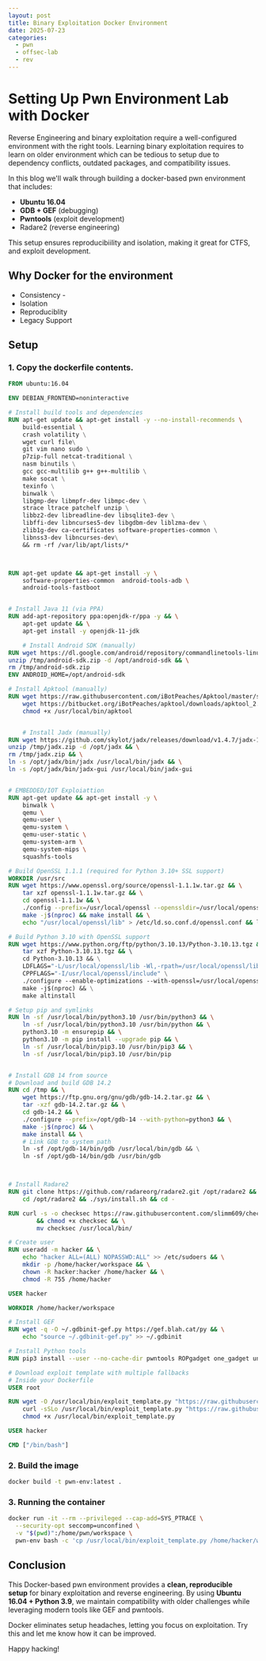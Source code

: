```yaml
---
layout: post
title: Binary Exploitation Docker Environment
date: 2025-07-23
categories:
  - pwn
  - offsec-lab
  - rev
---
```

# Setting Up  Pwn Environment Lab with Docker

Reverse Engineering and binary exploitation require a well-configured environment with the right tools. Learning binary exploitation requires to learn on older environment which can be tedious to setup due to dependency conflicts, outdated packages, and compatibility issues.

In this blog we'll walk through building a docker-based pwn environment that includes:
- **Ubuntu 16.04** 
- **GDB + GEF** (debugging)
- **Pwntools** (exploit development)
- Radare2 (reverse engineering)

This setup ensures reproducibiility and isolation, making it great for CTFS, and exploit development.

## Why Docker for the environment
- Consistency - 
- Isolation
- Reproduciblity
- Legacy Support

## Setup
### 1. Copy the dockerfile contents.

```dockerfile
FROM ubuntu:16.04

ENV DEBIAN_FRONTEND=noninteractive

# Install build tools and dependencies
RUN apt-get update && apt-get install -y --no-install-recommends \
    build-essential \ 
    crash volatility \
    wget curl file\
    git vim nano sudo \
    p7zip-full netcat-traditional \
    nasm binutils \
    gcc gcc-multilib g++ g++-multilib \
    make socat \
    texinfo \
    binwalk \
    libgmp-dev libmpfr-dev libmpc-dev \
    strace ltrace patchelf unzip \
    libbz2-dev libreadline-dev libsqlite3-dev \
    libffi-dev libncurses5-dev libgdbm-dev liblzma-dev \
    zlib1g-dev ca-certificates software-properties-common \
    libnss3-dev libncurses-dev\
    && rm -rf /var/lib/apt/lists/*



RUN apt-get update && apt-get install -y \
    software-properties-common  android-tools-adb \
    android-tools-fastboot


# Install Java 11 (via PPA)
RUN add-apt-repository ppa:openjdk-r/ppa -y && \
    apt-get update && \
    apt-get install -y openjdk-11-jdk

    # Install Android SDK (manually)
RUN wget https://dl.google.com/android/repository/commandlinetools-linux-8512546_latest.zip -O /tmp/android-sdk.zip && \
unzip /tmp/android-sdk.zip -d /opt/android-sdk && \
rm /tmp/android-sdk.zip
ENV ANDROID_HOME=/opt/android-sdk

# Install Apktool (manually)
RUN wget https://raw.githubusercontent.com/iBotPeaches/Apktool/master/scripts/linux/apktool -O /usr/local/bin/apktool && \
    wget https://bitbucket.org/iBotPeaches/apktool/downloads/apktool_2.8.1.jar -O /usr/local/bin/apktool.jar && \
    chmod +x /usr/local/bin/apktool


    # Install Jadx (manually)
RUN wget https://github.com/skylot/jadx/releases/download/v1.4.7/jadx-1.4.7.zip -O /tmp/jadx.zip && \
unzip /tmp/jadx.zip -d /opt/jadx && \
rm /tmp/jadx.zip && \
ln -s /opt/jadx/bin/jadx /usr/local/bin/jadx && \
ln -s /opt/jadx/bin/jadx-gui /usr/local/bin/jadx-gui


# EMBEDDED/IOT Exploiattion
RUN apt-get update && apt-get install -y \
    binwalk \
    qemu \
    qemu-user \
    qemu-system \
    qemu-user-static \
    qemu-system-arm \
    qemu-system-mips \
    squashfs-tools

# Build OpenSSL 1.1.1 (required for Python 3.10+ SSL support)
WORKDIR /usr/src
RUN wget https://www.openssl.org/source/openssl-1.1.1w.tar.gz && \
    tar xzf openssl-1.1.1w.tar.gz && \
    cd openssl-1.1.1w && \
    ./config --prefix=/usr/local/openssl --openssldir=/usr/local/openssl shared zlib && \
    make -j$(nproc) && make install && \
    echo "/usr/local/openssl/lib" > /etc/ld.so.conf.d/openssl.conf && ldconfig

# Build Python 3.10 with OpenSSL support
RUN wget https://www.python.org/ftp/python/3.10.13/Python-3.10.13.tgz && \
    tar xzf Python-3.10.13.tgz && \ 
    cd Python-3.10.13 && \
    LDFLAGS="-L/usr/local/openssl/lib -Wl,-rpath=/usr/local/openssl/lib" \
    CPPFLAGS="-I/usr/local/openssl/include" \
    ./configure --enable-optimizations --with-openssl=/usr/local/openssl && \
    make -j$(nproc) && \
    make altinstall

# Setup pip and symlinks
RUN ln -sf /usr/local/bin/python3.10 /usr/bin/python3 && \
    ln -sf /usr/local/bin/python3.10 /usr/bin/python && \
    python3.10 -m ensurepip && \
    python3.10 -m pip install --upgrade pip && \
    ln -sf /usr/local/bin/pip3.10 /usr/bin/pip3 && \
    ln -sf /usr/local/bin/pip3.10 /usr/bin/pip


# Install GDB 14 from source
# Download and build GDB 14.2
RUN cd /tmp && \
    wget https://ftp.gnu.org/gnu/gdb/gdb-14.2.tar.gz && \
    tar -xzf gdb-14.2.tar.gz && \
    cd gdb-14.2 && \
    ./configure --prefix=/opt/gdb-14 --with-python=python3 && \
    make -j$(nproc) && \
    make install && \
    # Link GDB to system path
    ln -sf /opt/gdb-14/bin/gdb /usr/local/bin/gdb && \
    ln -sf /opt/gdb-14/bin/gdb /usr/bin/gdb 



# Install Radare2
RUN git clone https://github.com/radareorg/radare2.git /opt/radare2 && \
    cd /opt/radare2 && ./sys/install.sh && cd -

RUN curl -s -o checksec https://raw.githubusercontent.com/slimm609/checksec.sh/${CHECKSEC_STABLE}/checksec \
        && chmod +x checksec && \
        mv checksec /usr/local/bin/ 

# Create user
RUN useradd -m hacker && \
    echo "hacker ALL=(ALL) NOPASSWD:ALL" >> /etc/sudoers && \
    mkdir -p /home/hacker/workspace && \
    chown -R hacker:hacker /home/hacker && \
    chmod -R 755 /home/hacker

USER hacker

WORKDIR /home/hacker/workspace

# Install GEF
RUN wget -q -O ~/.gdbinit-gef.py https://gef.blah.cat/py && \
    echo "source ~/.gdbinit-gef.py" >> ~/.gdbinit

# Install Python tools
RUN pip3 install --user --no-cache-dir pwntools ROPgadget one_gadget unicorn keystone-engine qiling frida frida-tools objection

# Download exploit template with multiple fallbacks
# Inside your Dockerfile
USER root

RUN wget -O /usr/local/bin/exploit_template.py "https://raw.githubusercontent.com/tibane0/ctf-pwn/main/exploit_template.py" || \
    curl -sSLo /usr/local/bin/exploit_template.py "https://raw.githubusercontent.com/tibane0/ctf-pwn/main/exploit_template.py" && \
    chmod +x /usr/local/bin/exploit_template.py

USER hacker 

CMD ["/bin/bash"]
```

### 2. Build the image
```sh
docker build -t pwn-env:latest .
```


### 3. Running the container

```sh
docker run -it --rm --privileged --cap-add=SYS_PTRACE \
  --security-opt seccomp=unconfined \
  -v "$(pwd)":/home/pwn/workspace \
  pwn-env bash -c 'cp /usr/local/bin/exploit_template.py /home/hacker/workspace/ && exec bash'

```

## Conclusion
This Docker-based pwn environment provides a **clean, reproducible setup** for binary exploitation and reverse engineering. By using **Ubuntu 16.04 + Python 3.9**, we maintain compatibility with older challenges while leveraging modern tools like GEF and pwntools.

Docker eliminates setup headaches, letting you focus on exploitation. Try this and let me know how it can be improved. 

Happy hacking!